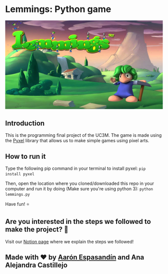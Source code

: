 # Lemmings: Python game
![Lemmings banner](https://github.com/aaronespasa/lemmings-py/blob/main/assets/banner.jpg)

## Introduction
This is the programming final project of the UC3M.
The game is made using the [Pyxel](https://github.com/kitao/pyxel) library that allows us to make simple games using pixel arts.

## How to run it 
Type the following pip command in your terminal to install pyxel:
`pip install pyxel`

Then, open the location where you cloned/downloaded this repo in your computer and run it by doing (Make sure you're using python 3):
`python lemmings.py`

Have fun! ⭐

## Are you interested in the steps we followed to make the project? 📄
Visit our [Notion page](https://www.notion.so/Lemmings-project-ade052a8e29247878fadcea88e0c550f) where we explain the steps we followed!

## Made with ♥ by [Aarón Espasandín](https://twitter.com/aaronespasa) and Ana Alejandra Castillejo
